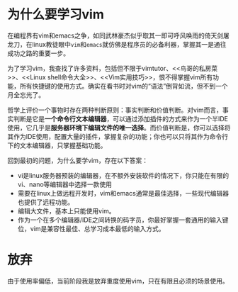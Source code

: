 # 为什么要学习vim

在编程界有vim和emacs之争，如同武林豪杰似乎取其一即可呼风唤雨的倚天剑屠龙刀，在linux教徒眼中`vim`和`emacs`就仿佛是程序员的必备利器，掌握其一是通往成功之路的重要一步。

为了学习vim，我查找了许多资料，包括但不限于vimtutor、<<鸟哥的私房菜>>、<<Linux shell命令大全>>、<<Vim实用技巧>>，恨不得掌握vim所有功能，所有快捷键的使用方式。确实在看书时对vim的“语法”倒背如流，但不到一个月全忘光了。

哲学上评价一个事物时存在两种判断原则：事实判断和价值判断。对vim而言，事实判断是它是**一个命令行文本编辑器**，可以通过添加插件的方式来作为一个半IDE使用，它几乎是**服务器环境下编辑文件的唯一选择**。而价值判断是，你可以选择将其作为IDE使用，配置大量的插件，掌握复杂的功能；你也可以只将其作为命令行下的文本编辑器，只掌握基础功能。

回到最初的问题，为什么要学vim，存在以下答案：

- vi是linux服务器预装的编辑器，在不额外安装软件的情况下，你只能在有限的vi、nano等编辑器中选择一款使用
- 需要在linux上做远程开发时，vim和emacs通常是最佳选择，一些现代编辑器也提供了远程功能。
- 编辑大文件，基本上只能使用vim。
- 作为一个在多个编辑器/IDE之间转换的码字员，你最好掌握一套通用的输入键位，vim是兼容性最佳、总学习成本最低的输入方式。

# 放弃

由于使用率偏低，当前阶段我是放弃重度使用vim，只在有限且必须的场景使用。